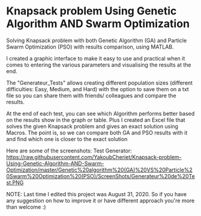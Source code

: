 # Knapsack problem Using Genetic Algorithm AND Swarm Optimization

Solving Knapsack problem with both Genetic Algorithm (GA) and Particle Swarm Optimization (PSO) with results comparison, using MATLAB.

I created a graphic interface to make it easy to use and practical when it comes to entering the various parameters and visualising the results at the end.

The "Generateur_Tests" allows creating different population sizes (different difficulties: Easy, Medium, and Hard) with the option to save them on a txt file so you can share them with friends/ colleagues and compare the results.

At the end of each test, you can see which Algorithm performs better based on the results show in the graph or table. Plus I created an Excel file that solves the given Knapsack problem and gives an exact solution using Macros. The point is, so we can compare both GA and PSO results with it and find which one is closer to the exact solution


Here are some of the screenshots:
	Test Generator: https://raw.githubusercontent.com/YakoubCheriet/Knapsack-problem-Using-Genetic-Algorithm-AND-Swarm-Optimization/master/Genetic%20algorithm%20(GA)%20VS%20Particle%20Swarm%20Optimization%20(PSO)/ScreenShots/Generateur%20de%20Test.PNG

NOTE: Last time I edited this project was August 31, 2020. So if you have any suggestion on how to improve it or have different approach you're more than welcome :)
